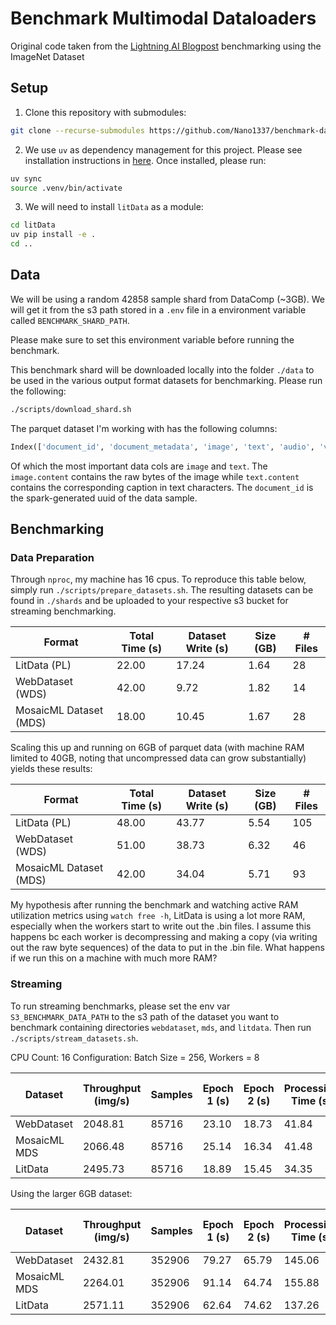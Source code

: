 # Benchmark Multimodal Dataloaders

Original code taken from the [Lightning AI Blogpost](https://lightning.ai/lightning-ai/studios/benchmark-cloud-data-loading-libraries?view=public&section=featured&tab=overview) benchmarking using the ImageNet Dataset

## Setup

1. Clone this repository with submodules: 
```bash
git clone --recurse-submodules https://github.com/Nano1337/benchmark-dataloader.git
```

2. We use `uv` as dependency management for this project. Please see installation instructions in [here](https://docs.astral.sh/uv/getting-started/installation/). Once installed, please run:
```bash
uv sync
source .venv/bin/activate
```

3. We will need to install `litData` as a module: 
```bash
cd litData
uv pip install -e .
cd ..
```

## Data

We will be using a random 42858 sample shard from DataComp (~3GB). We will get it from the s3 path stored in a `.env` file in a environment variable called `BENCHMARK_SHARD_PATH`.

Please make sure to set this environment variable before running the benchmark.

This benchmark shard will be downloaded locally into the folder `./data` to be used in the various output format datasets for benchmarking. Please run the following: 
```bash
./scripts/download_shard.sh
```

The parquet dataset I'm working with has the following columns: 
```python
Index(['document_id', 'document_metadata', 'image', 'text', 'audio', 'video', 'raw_data'], dtype='object')
```
Of which the most important data cols are `image` and `text`. The `image.content` contains the raw bytes of the image while `text.content` contains the corresponding caption in text characters. The `document_id` is the spark-generated uuid of the data sample. 


## Benchmarking

### Data Preparation

Through `nproc`, my machine has 16 cpus. To reproduce this table below, simply run `./scripts/prepare_datasets.sh`. The resulting datasets can be found in `./shards` and be uploaded to your respective s3 bucket for streaming benchmarking.

| Format | Total Time (s) | Dataset Write (s) | Size (GB) | # Files |
| --- | --- | --- | --- | --- |
| LitData (PL) | 22.00 | 17.24 | 1.64 | 28 |
| WebDataset (WDS) | 42.00 | 9.72 | 1.82 | 14 |
| MosaicML Dataset (MDS) | 18.00 | 10.45 | 1.67 | 28 |

Scaling this up and running on 6GB of parquet data (with machine RAM limited to 40GB, noting that uncompressed data can grow substantially) yields these results:

| Format | Total Time (s) | Dataset Write (s) | Size (GB) | # Files |
| --- | --- | --- | --- | --- |
| LitData (PL) | 48.00 | 43.77 | 5.54 | 105 |
| WebDataset (WDS) | 51.00 | 38.73 | 6.32 | 46 |
| MosaicML Dataset (MDS) | 42.00 | 34.04 | 5.71 | 93 |

My hypothesis after running the benchmark and watching active RAM utilization metrics using `watch free -h`, LitData is using a lot more RAM, especially when the workers start to write out the .bin files. I assume this happens bc each worker is decompressing and making a copy (via writing out the raw byte sequences) of the data to put in the .bin file. What happens if we run this on a machine with much more RAM?

### Streaming

To run streaming benchmarks, please set the env var `S3_BENCHMARK_DATA_PATH` to the s3 path of the dataset you want to benchmark containing directories `webdataset`, `mds`, and `litdata`. Then run `./scripts/stream_datasets.sh`.

CPU Count: 16
Configuration: Batch Size = 256, Workers = 8

| Dataset | Throughput (img/s) | Samples | Epoch 1 (s) | Epoch 2 (s) | Processing Time (s) | Wall Time (s) |
| --- | --- | --- | --- | --- | --- | --- |
| WebDataset | 2048.81 | 85716 | 23.10 | 18.73 | 41.84 | 46.34 |
| MosaicML MDS | 2066.48 | 85716 | 25.14 | 16.34 | 41.48 | 45.98 |
| LitData | 2495.73 | 85716 | 18.89 | 15.45 | 34.35 | 39.57 |

Using the larger 6GB dataset: 

| Dataset | Throughput (img/s) | Samples | Epoch 1 (s) | Epoch 2 (s) | Processing Time (s) | Wall Time (s) |
| --- | --- | --- | --- | --- | --- | --- |
| WebDataset | 2432.81 | 352906 | 79.27 | 65.79 | 145.06 | 149.55 |
| MosaicML MDS | 2264.01 | 352906 | 91.14 | 64.74 | 155.88 | 160.44 |
| LitData | 2571.11 | 352906 | 62.64 | 74.62 | 137.26 | 142.53 |
